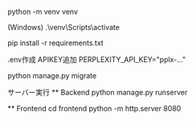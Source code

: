 python -m venv venv

(Windows)
.\venv\Scripts\activate

pip install -r requirements.txt

.env作成
APIKEY追加
PERPLEXITY_API_KEY="pplx-..."

python manage.py migrate

サーバー実行
** Backend
python manage.py runserver

** Frontend
cd frontend
python -m http.server 8080
